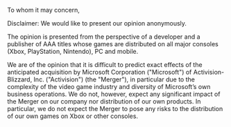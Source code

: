 To whom it may concern,

Disclaimer: We would like to present our opinion anonymously.

The opinion is presented from the perspective of a developer and a publisher of AAA titles whose games are distributed on all major consoles (Xbox, PlayStation, Nintendo), PC and mobile.

We are of the opinion that it is difficult to predict exact effects of the anticipated acquisition by Microsoft Corporation ("Microsoft") of Activision-Blizzard, Inc. ("Activision") (the "Merger"), in particular due to the complexity of the video game industry and diversity of Microsoft’s own business operations. We do not, however, expect any significant impact of the Merger on our company nor distribution of our own products. In particular, we do not expect the Merger to pose any risks to the distribution of our own games on Xbox or other consoles.